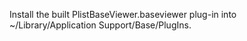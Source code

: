 Install the built PlistBaseViewer.baseviewer plug-in into ~/Library/Application Support/Base/PlugIns.


